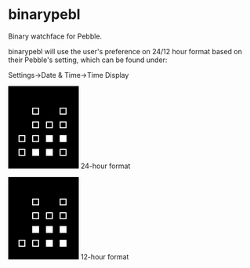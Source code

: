 binarypebl
==========
Binary watchface for Pebble.

binarypebl will use the user's preference on 24/12 hour format based on their Pebble's setting, which can be found under:

Settings->Date & Time->Time Display

![screenshot](https://raw.githubusercontent.com/aavina/binarypebl/master/resources/images/binarypebl.png) 24-hour format

![screenshot2](https://raw.githubusercontent.com/aavina/binarypebl/UserPreferenceStyle/resources/images/binarypebl_12hr_screen.png) 12-hour format

